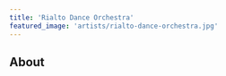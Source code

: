 ```yaml
---
title: 'Rialto Dance Orchestra'
featured_image: 'artists/rialto-dance-orchestra.jpg'
---
```


## About


